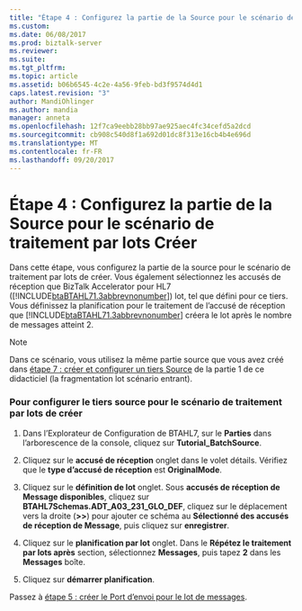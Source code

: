 ```yaml
---
title: "Étape 4 : Configurez la partie de la Source pour le scénario de traitement par lots Créer | Documents Microsoft"
ms.custom: 
ms.date: 06/08/2017
ms.prod: biztalk-server
ms.reviewer: 
ms.suite: 
ms.tgt_pltfrm: 
ms.topic: article
ms.assetid: b06b6545-4c2e-4a56-9feb-bd3f9574d4d1
caps.latest.revision: "3"
author: MandiOhlinger
ms.author: mandia
manager: anneta
ms.openlocfilehash: 12f7ca9eebb28bb97ae925aec4fc34cefd5a2dcd
ms.sourcegitcommit: cb908c540d8f1a692d01dc8f313e16cb4b4e696d
ms.translationtype: MT
ms.contentlocale: fr-FR
ms.lasthandoff: 09/20/2017
---
```

# <a name="step-4-configure-the-source-party-for-the-create-batch-scenario"></a>Étape 4 : Configurez la partie de la Source pour le scénario de traitement par lots Créer
Dans cette étape, vous configurez la partie de la source pour le scénario de traitement par lots de créer. Vous également sélectionnez les accusés de réception que BizTalk Accelerator pour HL7 ([!INCLUDE[btaBTAHL71.3abbrevnonumber](../../includes/btabtahl71-3abbrevnonumber-md.md)]) lot, tel que défini pour ce tiers. Vous définissez la planification pour le traitement de l’accusé de réception que [!INCLUDE[btaBTAHL71.3abbrevnonumber](../../includes/btabtahl71-3abbrevnonumber-md.md)] créera le lot après le nombre de messages atteint 2.  
  
> [!NOTE]
>  Dans ce scénario, vous utilisez la même partie source que vous avez créé dans [étape 7 : créer et configurer un tiers Source](../../adapters-and-accelerators/accelerator-hl7/step-7-create-and-configure-a-source-party.md) de la partie 1 de ce didacticiel (la fragmentation lot scénario entrant).  
  
### <a name="to-configure-the-source-party-for-the-create-batch-scenario"></a>Pour configurer le tiers source pour le scénario de traitement par lots de créer  
  
1.  Dans l’Explorateur de Configuration de BTAHL7, sur le **Parties** dans l’arborescence de la console, cliquez sur **Tutorial_BatchSource**.  
  
2.  Cliquez sur le **accusé de réception** onglet dans le volet détails. Vérifiez que le **type d’accusé de réception** est **OriginalMode**.  
  
3.  Cliquez sur le **définition de lot** onglet. Sous **accusés de réception de Message disponibles**, cliquez sur **BTAHL7Schemas.ADT_A03_231_GLO_DEF**, cliquez sur le déplacement vers la droite (**>>**) pour ajouter ce schéma au  **Sélectionné des accusés de réception de Message**, puis cliquez sur **enregistrer**.  
  
4.  Cliquez sur le **planification par lot** onglet. Dans le **Répétez le traitement par lots après** section, sélectionnez **Messages**, puis tapez **2** dans les **Messages** boîte.  
  
5.  Cliquez sur **démarrer planification**.  
  
 Passez à [étape 5 : créer le Port d’envoi pour le lot de messages](../../adapters-and-accelerators/accelerator-hl7/step-5-create-the-send-port-for-the-message-batch.md).